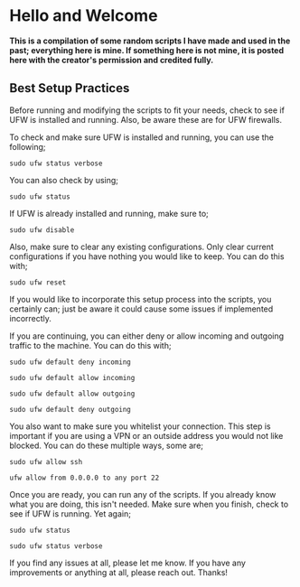 # Hello and Welcome

**This is a compilation of some random scripts I have made and used in the past; everything here is mine. If something here is not mine, it is posted here with the creator's permission and credited fully.** 

## Best Setup Practices

Before running and modifying the scripts to fit your needs, check to see if UFW is installed and running. Also, be aware these are for UFW firewalls. 

To check and make sure UFW is installed and running, you can use the following;

`sudo ufw status verbose`

You can also check by using;

`sudo ufw status`

If UFW is already installed and running, make sure to;

`sudo ufw disable`

Also, make sure to clear any existing configurations. Only clear current configurations if you have nothing you would like to keep. You can do this with;

`sudo ufw reset`

If you would like to incorporate this setup process into the scripts, you certainly can; just be aware it could cause some issues if implemented incorrectly. 

If you are continuing, you can either deny or allow incoming and outgoing traffic to the machine. You can do this with;

`sudo ufw default deny incoming`

`sudo ufw default allow incoming`

`sudo ufw default allow outgoing`

`sudo ufw default deny outgoing`

You also want to make sure you whitelist your connection. This step is important if you are using a VPN or an outside address you would not like blocked. You can do these multiple ways, some are;

`sudo ufw allow ssh`

`ufw allow from 0.0.0.0 to any port 22`

Once you are ready, you can run any of the scripts. If you already know what you are doing, this isn't needed. Make sure when you finish, check to see if UFW is running. Yet again;

`sudo ufw status`

`sudo ufw status verbose`

If you find any issues at all, please let me know. If you have any improvements or anything at all, please reach out. Thanks!
